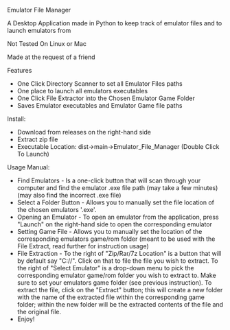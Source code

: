 Emulator File Manager

A Desktop Application made in Python to keep track of emulator files and to launch emulators from 

Not Tested On Linux or Mac

Made at the request of a friend

Features
- One Click Directory Scanner to set all Emulator Files paths
- One place to launch all emulators executables
- One Click File Extractor into the Chosen Emulator Game Folder
- Saves Emulator executables and Emulator Game file paths 

Install:
- Download from releases on the right-hand side
- Extract zip file
- Executable Location: dist->main->Emulator_File_Manager (Double Click To Launch)

Usage Manual:
- Find Emulators - Is a one-click button that will scan through your computer and find the emulator .exe file path (may take a few minutes) (may also find the incorrect .exe file)
- Select a Folder Button - Allows you to manually set the file location of the chosen emulators '.exe'.
- Opening an Emulator - To open an emulator from the application, press "Launch" on the right-hand side to open the corresponding emulator
- Setting Game File - Allows you to manually set the location of the corresponding emulators game/rom folder (meant to be used with the File Extract, read further for instruction usage)
- File Extraction - To the right of "Zip/Rar/7z Location" is a button that will by default say "C://". Click on that to file the file you wish to extract. To the right of "Select Emulator" is a drop-down menu to pick the corresponding emulator game/rom folder you wish to extract to. Make sure to set your emulators game folder (see previous instruction). To extract the file, click on the "Extract" button; this will create a new folder with the name of the extracted file within the corresponding game folder; within the new folder will be the extracted contents of the file and the original file.  
- Enjoy!
